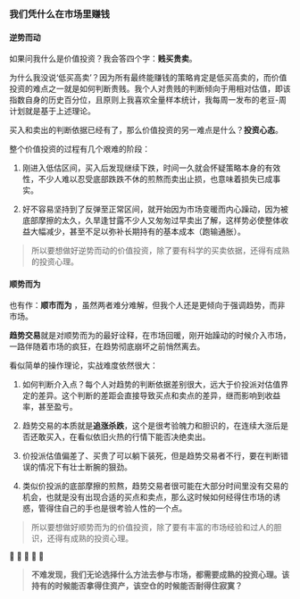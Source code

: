 ### 我们凭什么在市场里赚钱

#### 逆势而动

如果问我什么是价值投资？我会答四个字：**贱买贵卖**。

为什么我没说‘低买高卖’？因为所有最终能赚钱的策略肯定是低买高卖的，而价值投资的难点之一就是如何判断贵贱。我个人对贵贱的判断倾向于用相对估值，即该指数自身的历史百分位，且原则上我喜欢全量样本统计，我每周一发布的老豆-周计划就是基于上述理论。

买入和卖出的判断依据已经有了，那么价值投资的另一难点是什么？**投资心态**。

整个价值投资的过程有几个艰难的阶段：

1. 刚进入低估区间，买入后发现继续下跌，时间一久就会怀疑策略本身的有效性，不少人难以忍受底部跌跌不休的煎熬而卖出止损，也意味着损失已成事实。

2. 好不容易坚持到了反弹至正常区间，就开始因为市场变暖而内心躁动，因为被底部摩擦的太久，久旱逢甘露不少人又匆匆过早卖出了解，这样势必使整体收益大幅减少，甚至不足以弥补长期持有的基本成本（跑输通胀）。

> 所以要想做好逆势而动的价值投资，除了要有科学的买卖依据，还得有成熟的投资心理。

#### 顺势而为

也有作：**顺市而为** ，虽然两者难分难解，但我个人还是更倾向于强调趋势，而非市场。

**趋势交易**就是对顺势而为的最好诠释，在市场回暖，刚开始躁动的时候介入市场，一路伴随着市场的疯狂，在趋势彻底崩坏之前悄然离去。

看似简单的操作理论，实战难度依然很大：

1. 如何判断介入点？每个人对趋势的判断依据差别很大，远大于价投派对估值界定的差异。这个判断的差距会直接导致买点和卖点的差异，继而影响到收益率，甚至盈亏。

2. 趋势交易的本质就是**追涨杀跌**，这个是很考验魄力和胆识的，在连续大涨后是否还敢买入，在看似依旧火热的行情下能否决绝卖出。

3. 价投派估值偏差了、买贵了可以躺下装死，但是趋势交易者不行，要在判断错误的情况下有壮士断腕的狠劲。

4. 类似价投派的底部摩擦的煎熬，趋势交易者很可能在大部分时间里没有交易的机会，也就是没有出现合适的买点和卖点，那么这时候如何经得住市场的诱惑，管得住自己的手也是很考验人性的一个点。

> 所以要想做好顺势而为的价值投资，除了要有丰富的市场经验和过人的胆识，还得有成熟的投资心理。

:ant: :ant: :ant: :ant: :ant:

> **不难发现，我们无论选择什么方法去参与市场，都需要成熟的投资心理。该持有的时候能否拿得住资产，该空仓的时候能否耐得住寂寞？**
